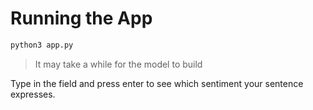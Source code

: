 # Running the App
```bash
python3 app.py
```
> It may take a while for the model to build

Type in the field and press enter to see which sentiment your sentence expresses.